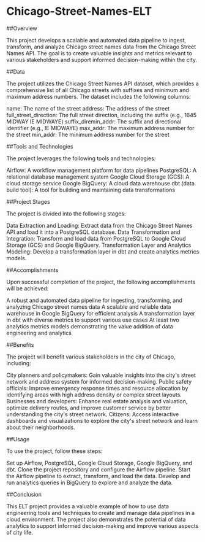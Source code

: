 # Chicago-Street-Names-ELT

##Overview

This project develops a scalable and automated data pipeline to ingest, transform, and analyze Chicago street names data from the Chicago Street Names API. The goal is to create valuable insights and metrics relevant to various stakeholders and support informed decision-making within the city.

##Data

The project utilizes the Chicago Street Names API dataset, which provides a comprehensive list of all Chicago streets with suffixes and minimum and maximum address numbers. The dataset includes the following columns:

name: The name of the street
address: The address of the street
full_street_direction: The full street direction, including the suffix (e.g., 1645 MIDWAY IE MIDWAYE)
suffix_diremin_addr: The suffix and directional identifier (e.g., IE MIDWAYE)
max_addr: The maximum address number for the street
min_addr: The minimum address number for the street

##Tools and Technologies

The project leverages the following tools and technologies:

Airflow: A workflow management platform for data pipelines
PostgreSQL: A relational database management system
Google Cloud Storage (GCS): A cloud storage service
Google BigQuery: A cloud data warehouse
dbt (data build tool): A tool for building and maintaining data transformations

##Project Stages

The project is divided into the following stages:

Data Extraction and Loading: Extract data from the Chicago Street Names API and load it into a PostgreSQL database.
Data Transformation and Integration: Transform and load data from PostgreSQL to Google Cloud Storage (GCS) and Google BigQuery.
Transformation Layer and Analytics Modeling: Develop a transformation layer in dbt and create analytics metrics models.

##Accomplishments

Upon successful completion of the project, the following accomplishments will be achieved:

A robust and automated data pipeline for ingesting, transforming, and analyzing Chicago street names data
A scalable and reliable data warehouse in Google BigQuery for efficient analysis
A transformation layer in dbt with diverse metrics to support various use cases
At least two analytics metrics models demonstrating the value addition of data engineering and analytics

##Benefits

The project will benefit various stakeholders in the city of Chicago, including:

City planners and policymakers: Gain valuable insights into the city's street network and address system for informed decision-making.
Public safety officials: Improve emergency response times and resource allocation by identifying areas with high address density or complex street layouts.
Businesses and developers: Enhance real estate analysis and valuation, optimize delivery routes, and improve customer service by better understanding the city's street network.
Citizens: Access interactive dashboards and visualizations to explore the city's street network and learn about their neighborhoods.

##Usage

To use the project, follow these steps:

Set up Airflow, PostgreSQL, Google Cloud Storage, Google BigQuery, and dbt.
Clone the project repository and configure the Airflow pipeline.
Start the Airflow pipeline to extract, transform, and load the data.
Develop and run analytics queries in BigQuery to explore and analyze the data.

##Conclusion

This ELT project provides a valuable example of how to use data engineering tools and techniques to create and manage data pipelines in a cloud environment. The project also demonstrates the potential of data analytics to support informed decision-making and improve various aspects of city life.
